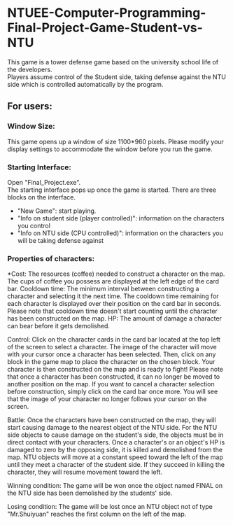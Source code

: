 # NTUEE-Computer-Programming-Final-Project-Game-Student-vs-NTU
This game is a tower defense game based on the university school life of the developers.<br>
Players assume control of the Student side, taking defense against the NTU side which is controlled automatically by the program.

## For users:
### Window Size:
This game opens up a window of size 1100*960 pixels. Please modify your display settings to accommodate the window before you run the game.

### Starting Interface:
Open "Final_Project.exe".<br>
The starting interface pops up once the game is started. There are three blocks on the interface.<br>
* "New Game": start playing.
* "Info on student side (player controlled)": information on the characters you control
* "Info on NTU side (CPU controlled)": information on the characters you will be taking defense against

### Properties of characters:
*Cost: The resources (coffee) needed to construct a character on the map. The cups of coffee you possess are displayed at the left edge of the card bar.
Cooldown time: The minimum interval between constructing a character and selecting it the next time. The cooldown time remaining for each character is displayed over their position on the card bar in seconds.
Please note that cooldown time doesn't start counting until the character has been constructed on the map.
HP: The amount of damage a character can bear before it gets demolished.

Control:
Click on the character cards in the card bar located at the top left of the screen to select a character. 
The image of the character will move with your cursor once a character has been selected.
Then, click on any block in the game map to place the character on the chosen block. Your character is then constructed on the map and is ready to fight!
Please note that once a character has been constructed, it can no longer be moved to another position on the map.
If you want to cancel a character selection before construction, simply click on the card bar once more. 
You will see that the image of your character no longer follows your cursor on the screen.

Battle:
Once the characters have been constructed on the map, they will start causing damage to the nearest object of the NTU side. 
For the NTU side objects to cause damage on the student's side, the objects must be in direct contact with your characters.
Once a character's or an object's HP is damaged to zero by the opposing side, it is killed and demolished from the map.
NTU objects will move at a constant speed toward the left of the map until they meet a character of the student side. 
If they succeed in killing the character, they will resume movement toward the left.

Winning condition:
The game will be won once the object named FINAL on the NTU side has been demolished by the students' side.

Losing condition:
The game will be lost once an NTU object not of type "Mr.Shuiyuan" reaches the first column on the left of the map.
